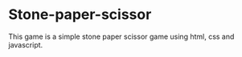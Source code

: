# Stone-paper-scissor
This game is a simple stone paper scissor game using html, css and javascript.
